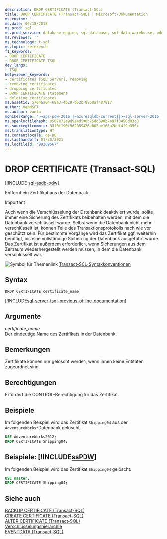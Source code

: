 ```yaml
---
description: DROP CERTIFICATE (Transact-SQL)
title: DROP CERTIFICATE (Transact-SQL) | Microsoft-Dokumentation
ms.custom: ''
ms.date: 06/18/2018
ms.prod: sql
ms.prod_service: database-engine, sql-database, sql-data-warehouse, pdw
ms.reviewer: ''
ms.technology: t-sql
ms.topic: reference
f1_keywords:
- DROP CERTIFICATE
- DROP_CERTIFICATE_TSQL
dev_langs:
- TSQL
helpviewer_keywords:
- certificates [SQL Server], removing
- removing certificates
- dropping certificates
- DROP CERTIFICATE statement
- deleting certificates
ms.assetid: 5704aa04-68a3-4b29-b62b-8868af487817
author: VanMSFT
ms.author: vanto
monikerRange: '>=aps-pdw-2016||=azuresqldb-current||>=sql-server-2016||>=sql-server-linux-2017||=azuresqldb-mi-current'
ms.openlocfilehash: 0507e72e9d9a4d598b75dd390b7497f3458d83c8
ms.sourcegitcommit: 33f0f190f962059826e002be165a2bef4f9e350c
ms.translationtype: HT
ms.contentlocale: de-DE
ms.lasthandoff: 01/30/2021
ms.locfileid: "99209567"
---
```

# <a name="drop-certificate-transact-sql"></a>DROP CERTIFICATE (Transact-SQL)
[!INCLUDE [sql-asdb-pdw](../../includes/applies-to-version/sql-asdb-pdw.md)]

  Entfernt ein Zertifikat aus der Datenbank.  
  
> [!IMPORTANT]  
>  Auch wenn die Verschlüsselung der Datenbank deaktiviert wurde, sollte immer eine Sicherung des Zertifikats beibehalten werden, mit dem die Datenbank verschlüsselt wurde. Selbst wenn die Datenbank nicht mehr verschlüsselt ist, können Teile des Transaktionsprotokolls nach wie vor geschützt sein. Für bestimmte Vorgänge wird das Zertifikat ggf. weiterhin benötigt, bis eine vollständige Sicherung der Datenbank ausgeführt wurde. Das Zertifikat ist außerdem erforderlich, wenn Sicherungen aus dem Zeitraum wiederhergestellt werden müssen, in dem die Datenbank verschlüsselt war.  
  
 ![Symbol für Themenlink](../../database-engine/configure-windows/media/topic-link.gif "Symbol für Themenlink") [Transact-SQL-Syntaxkonventionen](../../t-sql/language-elements/transact-sql-syntax-conventions-transact-sql.md) 

  
 
## <a name="syntax"></a>Syntax  
  
```synaxsql  
DROP CERTIFICATE certificate_name  
```  
  
[!INCLUDE[sql-server-tsql-previous-offline-documentation](../../includes/sql-server-tsql-previous-offline-documentation.md)]

## <a name="arguments"></a>Argumente
 *certificate_name*  
 Der eindeutige Name des Zertifikats in der Datenbank.  
  
## <a name="remarks"></a>Bemerkungen  
 Zertifikate können nur gelöscht werden, wenn ihnen keine Entitäten zugeordnet sind.  
  
## <a name="permissions"></a>Berechtigungen  
 Erfordert die CONTROL-Berechtigung für das Zertifikat.  
  
## <a name="examples"></a>Beispiele  
 Im folgenden Beispiel wird das Zertifikat `Shipping04` aus der `AdventureWorks`-Datenbank gelöscht.  
  
```sql  
USE AdventureWorks2012;  
DROP CERTIFICATE Shipping04;  
```  
  
## <a name="examples-sspdw"></a>Beispiele: [!INCLUDE[ssPDW](../../includes/sspdw-md.md)]  
 Im folgenden Beispiel wird das Zertifikat `Shipping04` gelöscht.  
  
```sql
USE master;  
DROP CERTIFICATE Shipping04;  
```  
  
## <a name="see-also"></a>Siehe auch  
 [BACKUP CERTIFICATE &#40;Transact-SQL&#41;](../../t-sql/statements/backup-certificate-transact-sql.md)   
 [CREATE CERTIFICATE &#40;Transact-SQL&#41;](../../t-sql/statements/create-certificate-transact-sql.md)   
 [ALTER CERTIFICATE &#40;Transact-SQL&#41;](../../t-sql/statements/alter-certificate-transact-sql.md)   
 [Verschlüsselungshierarchie](../../relational-databases/security/encryption/encryption-hierarchy.md)   
 [EVENTDATA &#40;Transact-SQL&#41;](../../t-sql/functions/eventdata-transact-sql.md)

